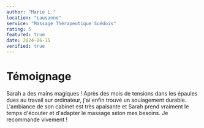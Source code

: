 ```yaml
---
author: "Marie L."
location: "Lausanne"
service: "Massage Thérapeutique Suédois"
rating: 5
featured: true
date: 2024-06-15
verified: true
---
```

# Témoignage

Sarah a des mains magiques ! Après des mois de tensions dans les épaules dues au travail sur ordinateur, j'ai enfin trouvé un soulagement durable. L'ambiance de son cabinet est très apaisante et Sarah prend vraiment le temps d'écouter et d'adapter le massage selon mes besoins. Je recommande vivement !
